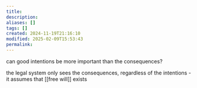 ```yaml
---
title: 
description: 
aliases: []
tags: []
created: 2024-11-19T21:16:10
modified: 2025-02-09T15:53:43
permalink:
---
```


can good intentions be more important than the consequences?

the legal system only sees the consequences, regardless of the intentions - it assumes that [[free will]] exists
